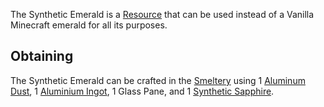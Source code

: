 The Synthetic Emerald is a [Resource](https://github.com/Slimefun/Slimefun4/wiki/Resources) that can be used instead of a Vanilla Minecraft emerald for all its purposes.

## Obtaining

The Synthetic Emerald can be crafted in the [Smeltery](https://github.com/Slimefun/Slimefun4/wiki/Smeltery) using 1 [Aluminum Dust](https://github.com/Slimefun/Slimefun4/wiki/Dusts), 1 [Aluminium Ingot](https://github.com/Slimefun/Slimefun4/wiki/Ingots), 1 Glass Pane, and 1 [Synthetic Sapphire](https://github.com/Slimefun/Slimefun4/wiki/Synthetic-Sapphire).
